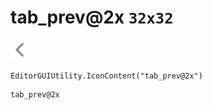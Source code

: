 # tab_prev@2x `32x32`
<img src="/img/tab_prev.png" width=32 height=32>

``` CSharp
EditorGUIUtility.IconContent("tab_prev@2x")
```
```
tab_prev@2x
```
